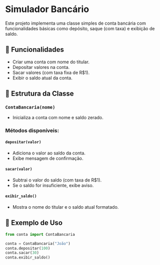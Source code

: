 # Simulador Bancário

Este projeto implementa uma classe simples de conta bancária com funcionalidades básicas como depósito, saque (com taxa) e exibição de saldo.

## 🧾 Funcionalidades

- Criar uma conta com nome do titular.
- Depositar valores na conta.
- Sacar valores (com taxa fixa de R$1).
- Exibir o saldo atual da conta.

## 🧩 Estrutura da Classe

### `ContaBancaria(nome)`

- Inicializa a conta com nome e saldo zerado.

### Métodos disponíveis:

#### `depositar(valor)`
- Adiciona o valor ao saldo da conta.
- Exibe mensagem de confirmação.

#### `sacar(valor)`
- Subtrai o valor do saldo (com taxa de R$1).
- Se o saldo for insuficiente, exibe aviso.

#### `exibir_saldo()`
- Mostra o nome do titular e o saldo atual formatado.

## 🧪 Exemplo de Uso

```python
from conta import ContaBancaria

conta = ContaBancaria("João")
conta.depositar(100)
conta.sacar(30)
conta.exibir_saldo()
